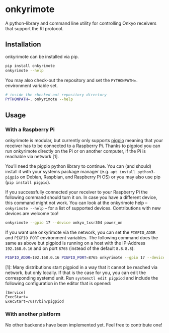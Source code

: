 # onkyrimote

A python-library and command line utility for controlling Onkyo receivers that support the RI protocol.

## Installation

onkyrimote can be installed via pip.

```sh
pip install onkyrimote
onkyrimote --help
```

You may also check-out the repository and set the `PYTHONPATH=.` environment variable set.

```sh
# inside the checked-out repository directory
PYTHONPATH=. onkyrimote --help
```

## Usage

### With a Raspberry Pi

onkyrimote is modular, but currently only supports [pigpio](http://abyz.me.uk/rpi/pigpio/) meaning that your receiver has to be connected to a Raspberry Pi. Thanks to pigpiod you can run onkyrimote directly on the Pi or on another computer, if the Pi is reachable via network [1].

You’ll need the pigpio python library to continue. You can (and should) install it with your systems package manager (e.g. `apt install python3-pigpio` on Debian, Raspbian, and Raspberry Pi OS) or you may also use pip (`pip install pigpio`).

If you successfully connected your receiver to your Raspberry Pi the following command should turn it on. In case you have a different device, this command might not work. You can look at the onkyrimote help – `onkyrimote --help` – for a list of supported devices. Contributions with new devices are welcome too! 

```sh
onkyrimote --gpio 17 --device onkyo_txsr304 power_on
```

If you want use onkyrimote via the network, you can set the `PIGPIO_ADDR` and `PIGPIO_PORT` environment variables. The following command does the same as above but pigpiod is running on a host with the IP-Address `192.168.0.16` and on port `8765` (instead of the default `8.8.8.8`):

 ```sh
PIGPIO_ADDR=192.168.0.16 PIGPIO_PORT=8765 onkyrimote --gpio 17 --device onkyo_txsr304 power_on
 ```

[1]: Many distributions start pigpiod in a way that it cannot be reached via network, but only locally. If that is the case for you, you can edit the corresponding systemd unit. Run `systemctl edit pigpiod` and include the following configuration in the editor that is opened:

```
[Service]
ExecStart=
ExecStart=/usr/bin/pigpiod
```

### With another platform

No other backends have been implemented yet. Feel free to contribute one!

